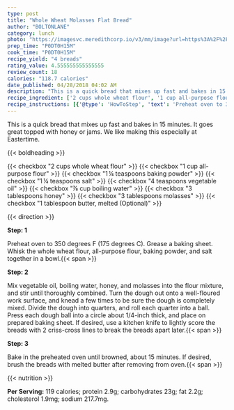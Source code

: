 ```yaml
---
type: post
title: "Whole Wheat Molasses Flat Bread"
author: "BOLTONLANE"
category: lunch
photo: "https://imagesvc.meredithcorp.io/v3/mm/image?url=https%3A%2F%2Fimages.media-allrecipes.com%2Fuserphotos%2F8000594.jpg"
prep_time: "P0DT0H15M"
cook_time: "P0DT0H15M"
recipe_yield: "4 breads"
rating_value: 4.555555555555555
review_count: 18
calories: "118.7 calories"
date_published: 04/28/2018 04:02 AM
description: "This is a quick bread that mixes up fast and bakes in 15 minutes. It goes great topped with honey or jams.  We like making this especially at Eastertime."
recipe_ingredient: ['2 cups whole wheat flour', '1 cup all-purpose flour', '1\u2009¼ teaspoons baking powder', '1\u2009¼ teaspoons salt', '4 teaspoons vegetable oil', '⅞ cup boiling water', '3 tablespoons honey', '3 tablespoons molasses', '1 tablespoon butter, melted']
recipe_instructions: [{'@type': 'HowToStep', 'text': 'Preheat oven to 350 degrees F (175 degrees C).  Grease a baking sheet. Whisk the whole wheat flour, all-purpose flour, baking powder, and salt together in a bowl.\n'}, {'@type': 'HowToStep', 'text': 'Mix vegetable oil, boiling water, honey, and molasses into the flour mixture, and stir until thoroughly combined. Turn the dough out onto a well-floured work surface, and knead a few times to be sure the dough is completely mixed. Divide the dough into quarters, and roll each quarter into a ball. Press each dough ball into a circle about 1/4-inch thick, and place on prepared baking sheet. If desired, use a kitchen knife to lightly score the breads with 2 criss-cross lines to break the breads apart later.\n'}, {'@type': 'HowToStep', 'text': 'Bake in the preheated oven until browned, about 15 minutes. If desired, brush the breads with melted butter after removing from oven.\n'}]
---
```


This is a quick bread that mixes up fast and bakes in 15 minutes. It goes great topped with honey or jams.  We like making this especially at Eastertime. 

{{< boldheading >}}

{{< checkbox "2 cups whole wheat flour" >}}
{{< checkbox "1 cup all-purpose flour" >}}
{{< checkbox "1 ¼ teaspoons baking powder" >}}
{{< checkbox "1 ¼ teaspoons salt" >}}
{{< checkbox "4 teaspoons vegetable oil" >}}
{{< checkbox "⅞ cup boiling water" >}}
{{< checkbox "3 tablespoons honey" >}}
{{< checkbox "3 tablespoons molasses" >}}
{{< checkbox "1 tablespoon butter, melted  (Optional)" >}}


{{< direction >}}

**Step: 1**

Preheat oven to 350 degrees F (175 degrees C).  Grease a baking sheet. Whisk the whole wheat flour, all-purpose flour, baking powder, and salt together in a bowl.{{< span >}}

**Step: 2**

Mix vegetable oil, boiling water, honey, and molasses into the flour mixture, and stir until thoroughly combined. Turn the dough out onto a well-floured work surface, and knead a few times to be sure the dough is completely mixed. Divide the dough into quarters, and roll each quarter into a ball. Press each dough ball into a circle about 1/4-inch thick, and place on prepared baking sheet. If desired, use a kitchen knife to lightly score the breads with 2 criss-cross lines to break the breads apart later.{{< span >}}

**Step: 3**

Bake in the preheated oven until browned, about 15 minutes. If desired, brush the breads with melted butter after removing from oven.{{< span >}}

{{< nutrition >}}

**Per Serving:** 119 calories; protein 2.9g; carbohydrates 23g; fat 2.2g; cholesterol 1.9mg; sodium 217.7mg.